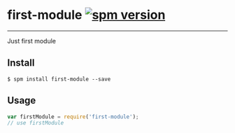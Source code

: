 # first-module [![spm version](http://spmjs.io/badge/first-module)](http://spmjs.io/package/first-module)

---

Just first module

## Install

```
$ spm install first-module --save
```

## Usage

```js
var firstModule = require('first-module');
// use firstModule
```
